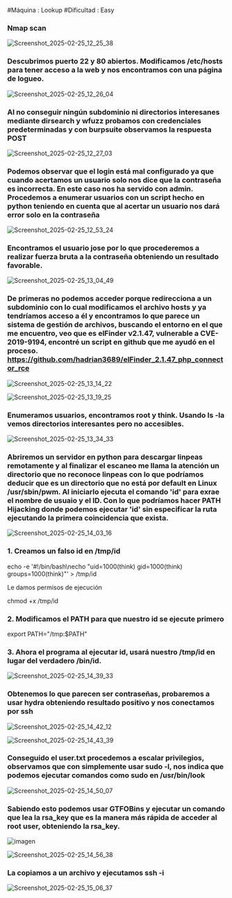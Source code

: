 #Máquina : Lookup
#Dificultad : Easy

### Nmap scan

![Screenshot_2025-02-25_12_25_38](https://github.com/user-attachments/assets/c29aedc1-48e8-4467-94a7-cd921dffea91)



### Descubrimos puerto 22 y 80 abiertos. Modificamos /etc/hosts para tener acceso a la web y nos encontramos con una página de logueo.



![Screenshot_2025-02-25_12_26_04](https://github.com/user-attachments/assets/c6ae44e4-a6ca-47fd-b234-3b41542906d2)


### Al no conseguir ningún subdominio ni directorios interesanes mediante dirsearch y wfuzz probamos con credenciales predeterminadas y con burpsuite observamos la respuesta POST


![Screenshot_2025-02-25_12_27_03](https://github.com/user-attachments/assets/0c5f93e5-1d42-44e5-a813-6cd8d943c46a)


### Podemos observar que el login está mal configurado ya que cuando acertamos un usuario solo nos dice que la contraseña es incorrecta. En este caso nos ha servido con admin. Procedemos a enumerar usuarios con un script hecho en python teniendo en cuenta que al acertar un usuario nos dará error solo en la contraseña


![Screenshot_2025-02-25_12_53_24](https://github.com/user-attachments/assets/2eb516ac-a4a4-4b7a-bdf9-0f99d62ed078)


### Encontramos el usuario jose por lo que procederemos a realizar fuerza bruta a la contraseña obteniendo un resultado favorable.


![Screenshot_2025-02-25_13_04_49](https://github.com/user-attachments/assets/77fbf015-9b58-4f7b-b47b-d648f56fbaa4)



### De primeras no podemos acceder porque redirecciona a un subdominio con lo cual modificamos el archivo hosts y ya tendríamos acceso a él y encontramos lo que parece un sistema de gestión de archivos, buscando el entorno en el que me encuentro, veo que es elFinder v2.1.47, vulnerable a CVE-2019-9194, encontré un script en github que me ayudó en el proceso. https://github.com/hadrian3689/elFinder_2.1.47_php_connector_rce


![Screenshot_2025-02-25_13_14_22](https://github.com/user-attachments/assets/a788a063-58c0-4ce0-9558-ec289e30fb55)



![Screenshot_2025-02-25_13_19_25](https://github.com/user-attachments/assets/76825ea3-2594-4c21-a9cb-19230485d792)



### Enumeramos usuarios, encontramos root y think. Usando ls -la vemos directorios interesantes pero no accesibles.


![Screenshot_2025-02-25_13_34_33](https://github.com/user-attachments/assets/86292338-fcb6-495f-b1c1-a2794eb354aa)


### Abriremos un servidor en python para descargar linpeas remotamente y al finalizar el escaneo me llama la atención un directorio que no reconoce linpeas con lo que podríamos deducir que es un directorio que no está por default en Linux /usr/sbin/pwm. Al iniciarlo ejecuta el comando 'id' para exrae el nombre de usuaio y el ID. Con lo que podríamos hacer PATH Hijacking donde podemos ejecutar 'id' sin especificar la ruta ejecutando la primera coincidencia que exista.

![Screenshot_2025-02-25_14_03_16](https://github.com/user-attachments/assets/cb28ac79-10b9-46d3-8a55-21c4ee6c7376)

### 1. Creamos un falso id en /tmp/id

echo -e '#!/bin/bash\necho "uid=1000(think) gid=1000(think) groups=1000(think)"' > /tmp/id

Le damos permisos de ejecución

chmod +x /tmp/id

### 2. Modificamos el PATH para que nuestro id se ejecute primero

export PATH="/tmp:$PATH"

### 3. Ahora el programa al ejecutar id, usará nuestro /tmp/id en lugar del verdadero /bin/id.


![Screenshot_2025-02-25_14_39_33](https://github.com/user-attachments/assets/56b505e0-e2ae-4301-8741-fff9b6c6185f)


### Obtenemos lo que parecen ser contraseñas, probaremos a usar hydra obteniendo resultado positivo y nos conectamos por ssh


![Screenshot_2025-02-25_14_42_12](https://github.com/user-attachments/assets/fc617c53-5e9a-40b3-a986-851b77f6127a)


![Screenshot_2025-02-25_14_43_39](https://github.com/user-attachments/assets/b15f6ce1-24ca-4213-b998-419f6aa65a6b)


### Conseguido el user.txt procedemos a escalar privilegios, observamos que con simplemente usar sudo -l, nos indica que podemos ejecutar comandos como sudo en /usr/bin/look


![Screenshot_2025-02-25_14_50_07](https://github.com/user-attachments/assets/97e39fb4-d837-4eca-9c22-927e52495fd8)


### Sabiendo esto podemos usar GTFOBins y ejecutar un comando que lea la rsa_key que es la manera más rápida de acceder al root user, obteniendo la rsa_key.

![imagen](https://github.com/user-attachments/assets/d8b4b3ca-7e97-4b5b-bcd7-983294c3a65d)


![Screenshot_2025-02-25_14_56_38](https://github.com/user-attachments/assets/9c55e0ba-9695-4d99-b10a-aa99b10519f3)

### La copiamos a un archivo y ejecutamos ssh -i

![Screenshot_2025-02-25_15_06_37](https://github.com/user-attachments/assets/a1adb472-5ad5-406b-b59c-925305ddaf4a)





































